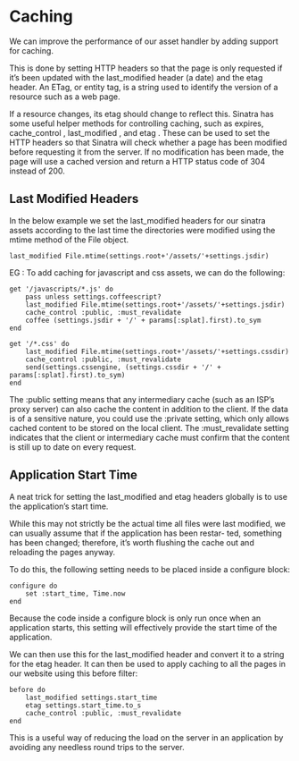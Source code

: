 # Caching

We can improve the performance of our asset handler by adding support for caching.

This is done by setting HTTP headers so that the page is only requested if it’s been updated with the last_modified header (a date) and the etag header. An ETag, or entity tag, is a string used to identify the version of a resource such as a web page.

If a resource changes, its etag should change to reflect this.
Sinatra has some useful helper methods for controlling caching, such as expires, cache_control , last_modified , and etag . These can be used to set the HTTP headers so that Sinatra will check whether a page has been modified before requesting it from the server. If no modification has been made, the page will use a cached version and return a HTTP status code of 304 instead of 200.

## Last Modified Headers

In the below example we set the last_modified headers for our sinatra assets according to the last time the directories were modified using the mtime method of the File object. 

```
last_modified File.mtime(settings.root+'/assets/'+settings.jsdir)
```

EG : To add caching for javascript and css assets, we can do the following:

```
get '/javascripts/*.js' do
    pass unless settings.coffeescript?
    last_modified File.mtime(settings.root+'/assets/'+settings.jsdir)
    cache_control :public, :must_revalidate
    coffee (settings.jsdir + '/' + params[:splat].first).to_sym
end

get '/*.css' do
    last_modified File.mtime(settings.root+'/assets/'+settings.cssdir)
    cache_control :public, :must_revalidate
    send(settings.cssengine, (settings.cssdir + '/' + params[:splat].first).to_sym)
end
```

The :public setting means that any intermediary cache (such as an ISP’s proxy server) can also cache the content in addition to the client. If the data is of a sensitive nature, you could use the :private setting, which only allows cached content to be stored on the local client.
The :must_revalidate setting indicates that the client or intermediary cache must confirm that the content is still up to date on every request.

## Application Start Time

A neat trick for setting the last_modified and etag headers globally is to use the application’s start time.

While this may not strictly be the actual time all files were last modified, we can usually assume that if the application has been restar- ted, something has been changed; therefore, it’s worth flushing the cache out and reloading the pages anyway. 

To do this, the following setting needs to be placed inside a configure block: 
```
configure do
    set :start_time, Time.now 
end 
```

Because the code inside a configure block is only run once when an application starts, this setting will effectively provide the start time of the application.

We can then use this for the last_modified header and convert it to a string for the etag header. It can then be used to apply caching to all the pages in our website using this before filter:

```
before do
    last_modified settings.start_time
    etag settings.start_time.to_s
    cache_control :public, :must_revalidate 
end 
```

This is a useful way of reducing the load on the server in an application by avoiding any needless round trips to the server.